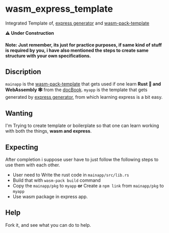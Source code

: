 # wasm_express_template
Integrated Template of, [express generator](https://expressjs.com/en/starter/generator.html) and [wasm-pack-template](https://github.com/rustwasm/wasm-pack-template)

**:warning: Under Construction**

#### **Note:**  Just remember, its just for practice purposes, if same kind of stuff is required by you, i have also mentioned the steps to create same structure with your own specifications.

## Discription

`mainapp` is the [wasm-pack-template](https://github.com/rustwasm/wasm-pack-template) that gets used if one learn **Rust 🦀 and WebAssembly 🕸** from the [docBook](https://rustwasm.github.io/docs/book/).
`myapp` is the template that gets generated by [express generator](https://expressjs.com/en/starter/generator.html), from which learning express is a bit easy.


## Wanting

I'm Trying to create template or boilerplate so that one can learn working with both the things, **wasm and express**.<br>


## Expecting 
After completion i suppose user have to just follow the following steps to use them with each other.
- User need to Write the rust code in `mainapp/src/lib.rs`
- Build that with `wasm-pack build` command
- Copy the `mainapp/pkg` to `myapp` **or** Create a `npm link` from `mainapp/pkg` to `myapp` 
- Use wasm package in express app.

## Help
Fork it, and see what you can do to help.
